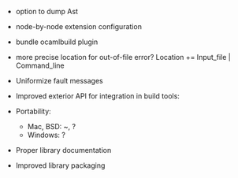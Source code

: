 
* option to dump Ast

* node-by-node extension configuration

* bundle ocamlbuild plugin

* more precise location for out-of-file error?
  Location += Input_file | Command_line

* Uniformize fault messages

* Improved exterior API for integration in build tools:

* Portability:
  * Mac, BSD: ~, ?
  * Windows: ?

* Proper library documentation

* Improved library packaging
